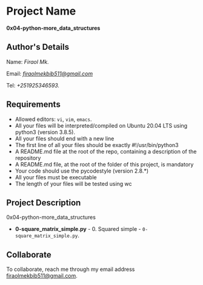 # Project Name
**0x04-python-more_data_structures**

## Author's Details
Name: *Firaol Mk.*

Email: *firaolmekbib511@gmail.com*

Tel: *+251925346593.*

##  Requirements
*   Allowed editors: `vi`, `vim`, `emacs`.
*   All your files will be interpreted/compiled on Ubuntu 20.04 LTS using python3 (version 3.8.5).
* All your files should end with a new line
* The first line of all your files should be exactly #!/usr/bin/python3
* A README.md file at the root of the repo, containing a description of the repository
* A README.md file, at the root of the folder of this project, is mandatory
* Your code should use the pycodestyle (version 2.8.*)
* All your files must be executable
* The length of your files will be tested using wc

## Project Description
0x04-python-more_data_structures

* **0-square_matrix_simple.py** - 0. Squared simple - `0-square_matrix_simple.py`.


## Collaborate

To collaborate, reach me through my email address firaolmekbib511@gmail.com.
